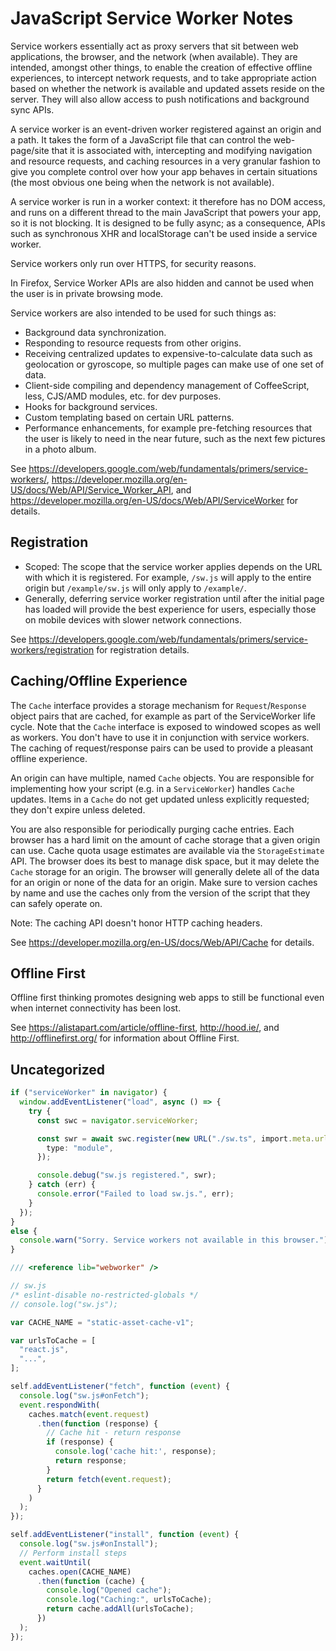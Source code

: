 # JavaScript Service Worker Notes

Service workers essentially act as proxy servers that sit between web
applications, the browser, and the network (when available).  They are intended,
amongst other things, to enable the creation of effective offline experiences,
to intercept network requests, and to take appropriate action based on whether
the network is available and updated assets reside on the server.  They will
also allow access to push notifications and background sync APIs.

A service worker is an event-driven worker registered against an origin and a
path.  It takes the form of a JavaScript file that can control the web-page/site
that it is associated with, intercepting and modifying navigation and resource
requests, and caching resources in a very granular fashion to give you complete
control over how your app behaves in certain situations (the most obvious one
being when the network is not available).

A service worker is run in a worker context: it therefore has no DOM access, and
runs on a different thread to the main JavaScript that powers your app, so it is
not blocking.  It is designed to be fully async; as a consequence, APIs such as
synchronous XHR and localStorage can't be used inside a service worker.

Service workers only run over HTTPS, for security reasons.

In Firefox, Service Worker APIs are also hidden and cannot be used when the user
is in private browsing mode.

Service workers are also intended to be used for such things as:

- Background data synchronization.
- Responding to resource requests from other origins.
- Receiving centralized updates to expensive-to-calculate data such as geolocation
  or gyroscope, so multiple pages can make use of one set of data.
- Client-side compiling and dependency management of CoffeeScript, less, CJS/AMD
  modules, etc. for dev purposes.
- Hooks for background services.
- Custom templating based on certain URL patterns.
- Performance enhancements, for example pre-fetching resources that the user is
  likely to need in the near future, such as the next few pictures in a photo
  album.

See https://developers.google.com/web/fundamentals/primers/service-workers/, 
https://developer.mozilla.org/en-US/docs/Web/API/Service_Worker_API, and
https://developer.mozilla.org/en-US/docs/Web/API/ServiceWorker for details.


## Registration

- Scoped: The scope that the service worker applies depends on the URL with which
  it is registered. For example, `/sw.js` will apply to the entire origin but
  `/example/sw.js` will only apply to `/example/`.
- Generally, deferring service worker registration until after the initial page
  has loaded will provide the best experience for users, especially those on
  mobile devices with slower network connections.

See https://developers.google.com/web/fundamentals/primers/service-workers/registration
for registration details.


## Caching/Offline Experience

The `Cache` interface provides a storage mechanism for `Request`/`Response`
object pairs that are cached, for example as part of the ServiceWorker life
cycle. Note that the `Cache` interface is exposed to windowed scopes as well as
workers.  You don't have to use it in conjunction with service workers.  The
caching of request/response pairs can be used to provide a pleasant offline
experience.

An origin can have multiple, named `Cache` objects.  You are responsible for
implementing how your script (e.g. in a `ServiceWorker`) handles `Cache`
updates. Items in a `Cache` do not get updated unless explicitly requested; they
don't expire unless deleted.

You are also responsible for periodically purging cache entries.  Each browser
has a hard limit on the amount of cache storage that a given origin can use.
Cache quota usage estimates are available via the `StorageEstimate` API.  The
browser does its best to manage disk space, but it may delete the `Cache`
storage for an origin.  The browser will generally delete all of the data for an
origin or none of the data for an origin.  Make sure to version caches by name
and use the caches only from the version of the script that they can safely
operate on.

Note: The caching API doesn't honor HTTP caching headers.

See https://developer.mozilla.org/en-US/docs/Web/API/Cache for details.


## Offline First

Offline first thinking promotes designing web apps to still be functional even
when internet connectivity has been lost.

See https://alistapart.com/article/offline-first, http://hood.ie/, and
http://offlinefirst.org/ for information about Offline First.


## Uncategorized

```ts
if ("serviceWorker" in navigator) {
  window.addEventListener("load", async () => {
    try {
      const swc = navigator.serviceWorker;

      const swr = await swc.register(new URL("./sw.ts", import.meta.url), {
        type: "module",
      });

      console.debug("sw.js registered.", swr);
    } catch (err) {
      console.error("Failed to load sw.js.", err);
    }
  });
}
else {
  console.warn("Sorry. Service workers not available in this browser.");
}
```

```ts
/// <reference lib="webworker" />

// sw.js
/* eslint-disable no-restricted-globals */
// console.log("sw.js");

var CACHE_NAME = "static-asset-cache-v1";

var urlsToCache = [
  "react.js",
  "...",
];

self.addEventListener("fetch", function (event) {
  console.log("sw.js#onFetch");
  event.respondWith(
    caches.match(event.request)
      .then(function (response) {
        // Cache hit - return response
        if (response) {
          console.log('cache hit:', response);
          return response;
        }
        return fetch(event.request);
      }
    )
  );
});

self.addEventListener("install", function (event) {
  console.log("sw.js#onInstall");
  // Perform install steps
  event.waitUntil(
    caches.open(CACHE_NAME)
      .then(function (cache) {
        console.log("Opened cache");
        console.log("Caching:", urlsToCache);
        return cache.addAll(urlsToCache);
      })
  );
});
```
